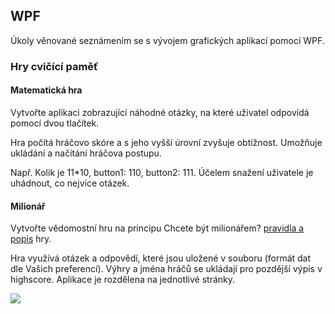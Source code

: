 ##  WPF 

Úkoly věnované seznámením se s vývojem grafických aplikací pomocí WPF.

### Hry cvičící paměť

#### Matematická hra

 Vytvořte aplikaci zobrazující náhodné otázky, na které uživatel odpovídá pomocí dvou tlačítek. 

 Hra počítá hráčovo skóre a s jeho vyšší úrovní zvyšuje obtížnost. Umožňuje ukládání a načítání hráčova postupu. 

 Např. Kolik je 11*10, button1: 110, button2: 111. Účelem snažení uživatele je uhádnout, co nejvíce otázek. 

#### Milionář

 Vytvořte vědomostní hru na principu Chcete být milionářem? [pravidla a popis](https://cs.wikipedia.org/wiki/Chcete_b%C3%BDt_milion%C3%A1%C5%99em%3F) hry. 

 Hra využívá otázek a odpovědí, které jsou uložené v souboru (formát dat dle Vašich preferencí). Výhry a jména hráčů se ukládají pro pozdější výpis v highscore. Aplikace je rozdělena na jednotlivé stránky. 

![](https://i.ytimg.com/vi/gM4N8Mg5-w4/hqdefault.jpg)